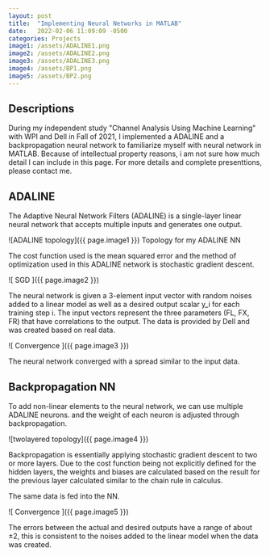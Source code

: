 ```yaml
---
layout: post
title:  "Implementing Neural Networks in MATLAB"
date:   2022-02-06 11:09:09 -0500
categories: Projects
image1: /assets/ADALINE1.png
image2: /assets/ADALINE2.png
image3: /assets/ADALINE3.png
image4: /assets/BP1.png
image5: /assets/BP2.png
---
```


## Descriptions
During my independent study "Channel Analysis Using Machine Learning" with WPI and Dell in Fall of 2021, I implemented a ADALINE and a backpropagation neural network to familiarize myself with neural network in MATLAB. Because of intellectual property reasons, i am not sure how much detail I can include in this page. For more details and complete presenttions, please contact me.

## ADALINE
The Adaptive Neural Network Filters (ADALINE) is a single-layer linear neural network that accepts multiple inputs and generates one output. 

![ADALINE topology]({{ page.image1 }})
Topology for my ADALINE NN

The cost function used is the mean squared error and the method of optimization used in this ADALINE network is stochastic gradient descent. 

![ SGD ]({{ page.image2 }})

The neural network is given a 3-element input vector with random noises added to a linear model as well as a desired output scalar y_i for each training step i. The input vectors represent the three parameters (FL, FX, FR) that have correlations to the output. The data is provided by Dell and was created based on real data.

![ Convergence ]({{ page.image3 }})

The neural network converged with a spread similar to the input data.
 
 ## Backpropagation NN

 To add non-linear elements to the neural network, we can use multiple ADALINE neurons. and the weight of each neuron is adjusted through backpropagation.

![twolayered topology]({{ page.image4 }})

Backpropagation is essentially applying stochastic gradient descent to two or more layers. Due to the cost function being not explicitly defined for the hidden layers, the weights and biases are calculated based on the result for the previous layer calculated similar to the chain rule in calculus.

The same data is fed into the NN.

![ Convergence ]({{ page.image5 }})

The errors between the actual and desired outputs have a range of about ±2, this is consistent to the noises added to the linear model when the data was created.

